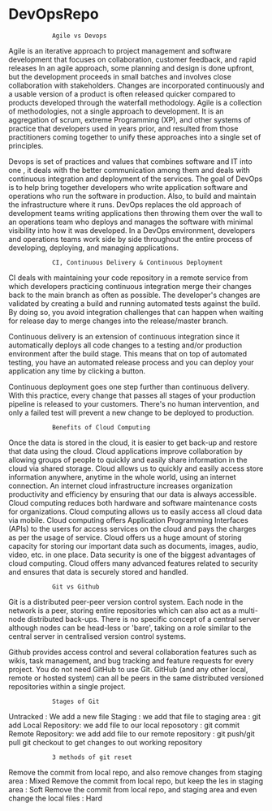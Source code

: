 # DevOpsRepo

				Agile vs Devops

Agile is an iterative approach to project management and software development that focuses on collaboration, customer feedback, and rapid releases
In an agile approach, some planning and design is done upfront, but the development proceeds in small batches and involves close collaboration with stakeholders. 
Changes are incorporated continuously and a usable version of a product is often released quicker compared to products developed through the waterfall methodology. 
Agile is a collection of methodologies, not a single approach to development. It is an aggregation of scrum, extreme Programming (XP), 
and other systems of practice that developers used in years prior, and resulted from those practitioners coming together to unify these approaches into a single set of principles.

Devops is set of practices and values that combines software and IT into one , it deals with the better communication among them and deals with continuous integration 
and deployment of the services.
The goal of DevOps is to help bring together developers who write application software and operations who run the software in production. Also, 
to build and maintain the infrastructure where it runs. DevOps replaces the old approach of development teams writing applications then throwing them 
over the wall to an operations team who deploys and manages the software with minimal visibility into how it was developed. In a DevOps environment, 
developers and operations teams work side by side throughout the entire process of developing, deploying, and managing applications. 

				CI, Continuous Delivery & Continuous Deployment

CI deals with maintaining your code repository in a remote service from which developers practicing continuous integration merge their changes back to the main branch as often as possible. 
The developer's changes are validated by creating a build and running automated tests against the build. 
By doing so, you avoid integration challenges that can happen when waiting for release day to merge changes into the release/master branch.

Continuous delivery is an extension of continuous integration since it automatically deploys all code changes to a testing 
and/or production environment after the build stage. 
This means that on top of automated testing, you have an automated release process and you can deploy your application any time by clicking a button.

Continuous deployment goes one step further than continuous delivery. With this practice, every change that passes 
all stages of your production pipeline is released to your customers. 
There's no human intervention, and only a failed test will prevent a new change to be deployed to production.

				Benefits of Cloud Computing

Once the data is stored in the cloud, it is easier to get back-up and restore that data using the cloud.
Cloud applications improve collaboration by allowing groups of people to quickly and easily share information in the cloud via shared storage.
Cloud allows us to quickly and easily access store information anywhere, anytime in the whole world, using an internet connection. An internet cloud infrastructure increases organization productivity and efficiency by ensuring that our data is always accessible.
Cloud computing reduces both hardware and software maintenance costs for organizations.
Cloud computing allows us to easily access all cloud data via mobile.
Cloud computing offers Application Programming Interfaces (APIs) to the users for access services on the cloud and pays the charges as per the usage of service.
Cloud offers us a huge amount of storing capacity for storing our important data such as documents, images, audio, video, etc. in one place.
Data security is one of the biggest advantages of cloud computing. Cloud offers many advanced features related to security and ensures that data is securely stored and handled.

				Git vs Github

Git is a distributed peer-peer version control system. Each node in the network is a peer, storing entire repositories which can also act as a multi-node distributed back-ups. There is no specific concept of a central server although nodes can be head-less or 'bare', taking on a role similar to the central server in centralised version control systems.

Github provides access control and several collaboration features such as wikis, task management, and bug tracking and feature requests for every project.
You do not need GitHub to use Git.
GitHub (and any other local, remote or hosted system) can all be peers in the same distributed versioned repositories within a single project.

				Stages of Git

Untracked : We add a new file 
Staging : we add that file to staging area : git add
Local Repository: we add file to our local reposotory : git commit
Remote Repository: we add add file to our remote repository : git push/git pull
git checkout to get changes to out working repository	

				3 methods of git reset

Remove the commit from local repo, and also remove changes from staging area : Mixed
Remove the commit from local repo, but keep the les in staging area : Soft
Remove the commit from local repo, and staging area and even change the local files : Hard
 